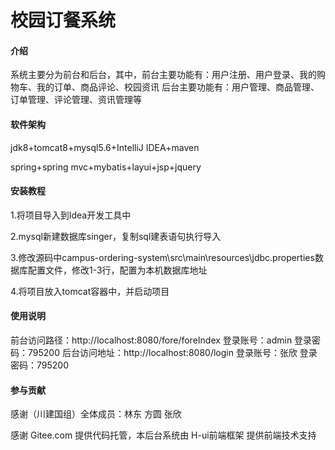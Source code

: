 # 校园订餐系统

#### 介绍
系统主要分为前台和后台，其中，前台主要功能有：用户注册、用户登录、我的购物车、我的订单、商品评论、校园资讯
后台主要功能有：用户管理、商品管理、订单管理、评论管理、资讯管理等

#### 软件架构

jdk8+tomcat8+mysql5.6+IntelliJ IDEA+maven

spring+spring mvc+mybatis+layui+jsp+jquery


#### 安装教程

1.将项目导入到Idea开发工具中

2.mysql新建数据库singer，复制sql建表语句执行导入

3.修改源码中campus-ordering-system\src\main\resources\jdbc.properties数据库配置文件，修改1-3行，配置为本机数据库地址

4.将项目放入tomcat容器中，并启动项目

#### 使用说明

前台访问路径：http://localhost:8080/fore/foreIndex
登录账号：admin  登录密码：795200
后台访问地址：http://localhost:8080/login
登录账号：张欣  登录密码：795200

#### 参与贡献

感谢（川建国组）全体成员：林东 方圆 张欣

感谢 Gitee.com 提供代码托管，本后台系统由 H-ui前端框架 提供前端技术支持
